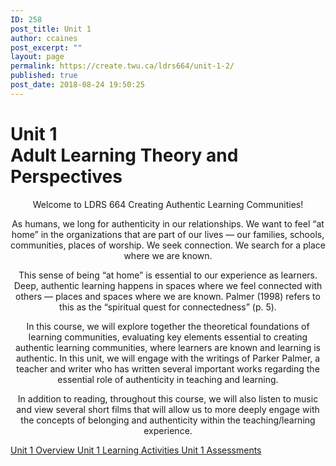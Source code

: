 ```yaml
---
ID: 258
post_title: Unit 1
author: ccaines
post_excerpt: ""
layout: page
permalink: https://create.twu.ca/ldrs664/unit-1-2/
published: true
post_date: 2018-08-24 19:50:25
---
```

<!--themify_builder_static--><h1>Unit 1<br/>Adult Learning Theory and Perspectives</h1>
 <p style="text-align: center;">Welcome to LDRS 664 Creating Authentic Learning Communities!</p><p style="text-align: center;">As humans, we long for authenticity in our relationships. We want to feel &#8220;at home&#8221; in the organizations that are part of our lives &#8212; our families, schools, communities, places of worship. We seek connection. We search for a place where we are known.</p><p style="text-align: center;">This sense of being &#8220;at home&#8221; is essential to our experience as learners. Deep, authentic learning happens in spaces where we feel connected with others &#8212; places and spaces where we are known. Palmer (1998) refers to this as the &#8220;spiritual quest for connectedness&#8221; (p. 5).</p><p style="text-align: center;">In this course, we will explore together the theoretical foundations of learning communities, evaluating key elements essential to creating authentic learning communities, where learners are known and learning is authentic. In this unit, we will engage with the writings of Parker Palmer, a teacher and writer who has written several important works regarding the essential role of authenticity in teaching and learning.</p><p style="text-align: center;">In addition to reading, throughout this course, we will also listen to music and view several short films that will allow us to more deeply engage with the concepts of belonging and authenticity within the teaching/learning experience.</p>
 
 <a href="https://create.twu.ca/ldrs664/unit-1/"> Unit 1 Overview </a> <a href="https://create.twu.ca/ldrs664/unit-1-learning-activities/"> Unit 1 Learning Activities </a> <a href="https://create.twu.ca/ldrs664/unit-1-assessment/"> Unit 1 Assessments </a><!--/themify_builder_static-->